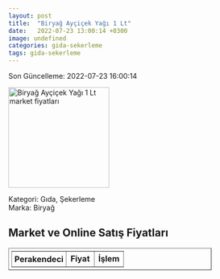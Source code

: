 ```yaml
---
layout: post
title:  "Biryağ Ayçiçek Yağı 1 Lt"
date:   2022-07-23 13:00:14 +0300
image: undefined
categories: gida-sekerleme
tags: gida-sekerleme
---
```


Son Güncelleme: 2022-07-23 16:00:14

<img src="undefined" width="200" alt="Biryağ Ayçiçek Yağı 1 Lt market fiyatları" />

Kategori: Gıda, Şekerleme
<br />
Marka: Biryağ

<h2>Market ve Online Satış Fiyatları</h2>

<table border="1" style="padding: 5px;width:80%;">
  <tr>
    <td style="padding: 5px;"><strong>Perakendeci</strong></td>
    <td><strong>Fiyat</strong></td>
    <td><strong>İşlem</strong></td>
  </tr>
  
</table>
